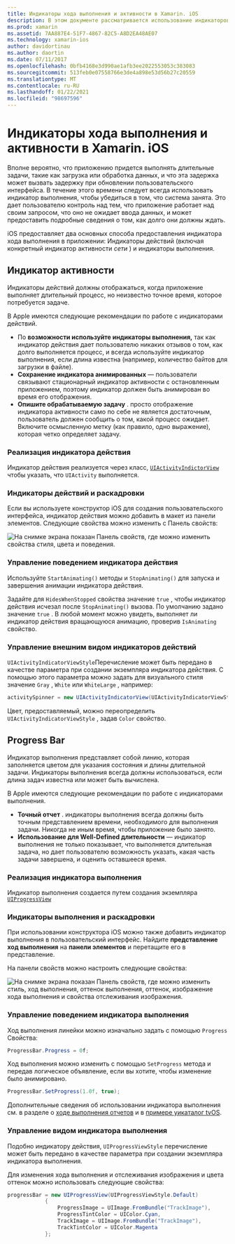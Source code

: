 ```yaml
---
title: Индикаторы хода выполнения и активности в Xamarin. iOS
description: В этом документе рассматривается использование индикаторов хода выполнения и активности в Xamarin. iOS. В нем описывается, как использовать их как программно, так и с помощью раскадровки.
ms.prod: xamarin
ms.assetid: 7AA887E4-51F7-4867-82C5-A8D2EA48AE07
ms.technology: xamarin-ios
author: davidortinau
ms.author: daortin
ms.date: 07/11/2017
ms.openlocfilehash: 0bfb4168e3d990ae1afb3ee2022553053c383083
ms.sourcegitcommit: 513feb0e07558766e3de4a898e53d56b27c20559
ms.translationtype: MT
ms.contentlocale: ru-RU
ms.lasthandoff: 01/22/2021
ms.locfileid: "98697596"
---
```

# <a name="progress-and-activity-indicators-in-xamarinios"></a>Индикаторы хода выполнения и активности в Xamarin. iOS

Вполне вероятно, что приложению придется выполнять длительные задачи, такие как загрузка или обработка данных, и что эта задержка может вызвать задержку при обновлении пользовательского интерфейса. В течение этого времени следует всегда использовать индикатор выполнения, чтобы убедиться в том, что система занята. Это дает пользователю контроль над тем, что приложение работает над своим запросом, что оно не ожидает ввода данных, и может предоставить подробные сведения о том, как долго они должны ждать.

iOS предоставляет два основных способа предоставления индикатора хода выполнения в приложении: Индикаторы действий (включая конкретный индикатор активности _сети_ ) и индикаторы выполнения.

## <a name="activity-indicator"></a>Индикатор активности

Индикаторы действий должны отображаться, когда приложение выполняет длительный процесс, но неизвестно точное время, которое потребуется задаче.

В Apple имеются следующие рекомендации по работе с индикаторами действий.

- По **возможности используйте индикаторы выполнения,** так как индикатор действия дает пользователю никаких отзывов о том, как долго выполняется процесс, и всегда используйте индикатор выполнения, если длина известна (например, количество байтов для загрузки в файле).
- **Сохранение индикатора анимированных** — пользователи связывают стационарный индикатор активности с остановленным приложением, поэтому индикатор должен быть анимирован во время его отображения.
- **Опишите обрабатываемую задачу** . просто отображение индикатора активности само по себе не является достаточным, пользователь должен сообщить о том, какой процесс ожидает. Включите осмысленную метку (как правило, одно выражение), которая четко определяет задачу.

### <a name="implementing-an-activity-indicator"></a>Реализация индикатора действия

Индикатор действия реализуется через класс, [`UIActivityIndictorView`](xref:UIKit.UIActivityIndicatorView) чтобы указать, что `UIActivity` выполняется.

### <a name="activity-indicators-and-storyboards"></a>Индикаторы действий и раскадровки

Если вы используете конструктор iOS для создания пользовательского интерфейса, индикатор действия можно добавить в макет из панели элементов. Следующие свойства можно изменить с Панель свойств:

![На снимке экрана показан Панель свойств, где можно изменить свойства стиля, цвета и поведения.](progress-activity-indicator-images/progress-indicator1.png)

### <a name="managing-activity-indicator-behavior"></a>Управление поведением индикатора действия

Используйте `StartAnimating()` методы и `StopAnimating()` для запуска и завершения анимации индикатора действия.

Задайте для `HidesWhenStopped` свойства значение `true` , чтобы индикатор действия исчезал после `StopAnimating()` вызова. По умолчанию задано значение `true` . В любой момент можно увидеть, выполняет ли индикатор действия вращающуюся анимацию, проверив `IsAnimating` свойство. 

### <a name="managing-activity-indicator-appearances"></a>Управление внешним видом индикаторов действий

`UIActivityIndicatorViewStyle`Перечисление может быть передано в качестве параметра при создании экземпляра индикатора действия. С помощью этого параметра можно задать для визуального стиля значение `Gray` , `White` или `WhiteLarge` , например:

```csharp
activitySpinner = new UIActivityIndicatorView(UIActivityIndicatorViewStyle.WhiteLarge);
```

Цвет, предоставляемый, можно переопределить `UIActivityIndicatorViewStyle`  , задав `Color` свойство.

## <a name="progress-bar"></a>Progress Bar

Индикатор выполнения представляет собой линию, которая заполняется цветом для указания состояния и длины длительной задачи. Индикаторы выполнения всегда должны использоваться, если длина задач известна или может быть вычислена.

В Apple имеются следующие рекомендации по работе с индикаторами выполнения.

- **Точный отчет** . индикаторы выполнения всегда должны быть точным представлением времени, необходимого для выполнения задачи. Никогда не иным время, чтобы приложение было занято.
- **Использование для Well-Defined длительности** — индикатор выполнения не только показывает, что выполняется длительная задача, но дает пользователю возможность указать, какая часть задачи завершена, и оценить оставшееся время.

### <a name="implementing-an-progress-bar"></a>Реализация индикатора выполнения

Индикатор выполнения создается путем создания экземпляра [`UIProgressView`](xref:UIKit.UIProgressView)

### <a name="progress-bars-and-storyboards"></a>Индикаторы выполнения и раскадровки

При использовании конструктора iOS можно также добавить индикатор выполнения в пользовательский интерфейс. Найдите **представление ход выполнения** на **панели элементов** и перетащите его в представление.

На панели свойств можно настроить следующие свойства:

![На снимке экрана показан Панель свойств, где можно изменить стиль, ход выполнения, оттенок выполнения, оттенок, изображение хода выполнения и свойства отслеживания изображения.](progress-activity-indicator-images/progress-indicator3.png)

### <a name="managing-progress-bar-behavior"></a>Управление поведением индикатора выполнения

Ход выполнения линейки можно изначально задать с помощью `Progress` Свойства:

```csharp
ProgressBar.Progress = 0f;
```

Ход выполнения можно изменить с помощью `SetProgress` метода и передав логическое объявление, если вы хотите, чтобы изменение было анимировано.

```csharp
ProgressBar.SetProgress(1.0f, true);
```

Дополнительные сведения об использовании индикатора выполнения см. в разделе о [ходе выполнения отчетов](https://github.com/xamarin/recipes/tree/master/Recipes/cross-platform/networking/download_progress) и в [примере уикаталог tvOS](/samples/xamarin/ios-samples/tvos-uicatalog).

### <a name="managing-progress-bar-appearance"></a>Управление видом индикатора выполнения

Подобно индикатору действия, `UIProgressViewStyle` перечисление может быть передано в качестве параметра при создании экземпляра индикатора выполнения.

Для изменения хода выполнения и отслеживания изображения и цвета оттенок можно использовать следующие свойства:

```csharp
progressBar = new UIProgressView(UIProgressViewStyle.Default)
            {
                ProgressImage = UIImage.FromBundle("TrackImage"),
                ProgressTintColor = UIColor.Cyan,
                TrackImage = UIImage.FromBundle("TrackImage"),
                TrackTintColor = UIColor.Magenta
            }; 
```